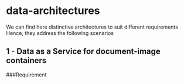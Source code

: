 # data-architectures

We can find here distinctive architectures to suit different requirements
Hence, they address the following scenarios

## 1 - Data as a Service for document-image containers
###Requirement
